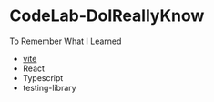 # CodeLab-DoIReallyKnow
To Remember What I Learned


- [vite](https://vitejs.dev/guide/why.html)
- React
- Typescript
- testing-library
